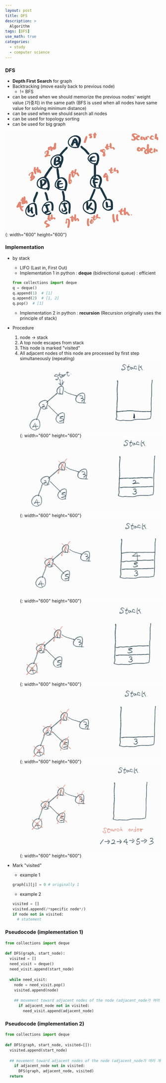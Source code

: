 ```yaml
---
layout: post
title: DFS
description: >
  Algorithm
tags: [DFS]
use_math: true
categories:
  - study
  - computer science
---
```

### DFS
* **Depth First Search** for graph
* Backtracking (move easily back to previous node)
  * != BFS
* can be used when we should memorize the previous nodes' weight value (가중치) in the same path (BFS is used when all nodes have same value for solving minimum distance)
* can be used when we should search all nodes
* can be used for topology sorting
* can be used for big graph<br>

![그림1](https://github.com/hyun-jin891/hyun-jin891.github.io/blob/master/assets/img/87.PNG?raw=true){: width="600" height="600"}

### Implementation
* by stack
  * LIFO (Last in, First Out)
  * Implementation 1 in python : **deque** (bidirectional queue) : efficient
  ~~~python
  from collections import deque
  q = deque()
  q.append(1)  # [1]
  q.append(2)  # [1, 2]
  q.pop()  # [1]
  ~~~
  * Implementation 2 in python : **recursion** (Recursion originally uses the principle of stack)
* Procedure
  1. node → stack
  2. A top node escapes from stack
  3. This node is marked "visited"
  4. All adjacent nodes of this node are processed by first step simultaneously (repeating)<br>
  ![그림2](https://github.com/hyun-jin891/hyun-jin891.github.io/blob/master/assets/img/88.PNG?raw=true){: width="600" height="600"}
  ![그림3](https://github.com/hyun-jin891/hyun-jin891.github.io/blob/master/assets/img/89.PNG?raw=true){: width="600" height="600"}
  ![그림4](https://github.com/hyun-jin891/hyun-jin891.github.io/blob/master/assets/img/90.PNG?raw=true){: width="600" height="600"}
  ![그림5](https://github.com/hyun-jin891/hyun-jin891.github.io/blob/master/assets/img/91.PNG?raw=true){: width="600" height="600"}
  ![그림6](https://github.com/hyun-jin891/hyun-jin891.github.io/blob/master/assets/img/92.PNG?raw=true){: width="600" height="600"}
  ![그림7](https://github.com/hyun-jin891/hyun-jin891.github.io/blob/master/assets/img/93.PNG?raw=true){: width="600" height="600"}

* Mark "visited"
  * example 1<br>
  ~~~python
  graph[i][j] = 0 # originally 1
  ~~~

  * example 2<br>
  ~~~python
  visited = []
  visited.append(/*specific node*/)
  if node not in visited:
    # statement
  ~~~

### Pseudocode (implementation 1)
~~~python
from collections import deque

def DFS(graph, start_node):
  visited = []
  need_visit = deque()
  need_visit.append(start_node)

  while need_visit:
    node = need_visit.pop()
    visited.append(node)

    ## movement toward adjacent nodes of the node (adjacent_node가 여러 개이므로 for문으로)
      if adjacent_node not in visited:
        need_visit.append(adjacent_node)
~~~

### Pseudocode (implementation 2)
~~~python
from collections import deque

def DFS(graph, start_node, visited=[]):
  visited.append(start_node)

  ## movement toward adjacent nodes of the node (adjacent_node가 여러 개이므로 for문으로)
    if adjacent_node not in visited:
      DFS(graph, adjacent_node, visited)
  return
~~~
